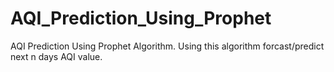 # AQI_Prediction_Using_Prophet
AQI Prediction Using Prophet Algorithm. Using this algorithm forcast/predict next n days AQI value.
